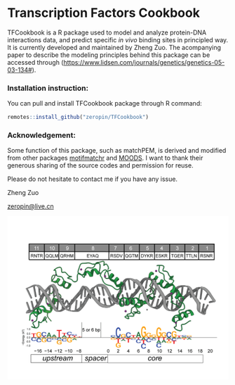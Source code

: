 # Transcription Factors Cookbook

TFCookbook is a R package used to model and analyze protein-DNA interactions data, and predict specific *in vivo* binding sites in principled way. It is currently developed and maintained by Zheng Zuo. The acompanying paper to describe the modeling principles behind this package can be accessed through (https://www.lidsen.com/journals/genetics/genetics-05-03-134#).

### Installation instruction:
You can pull and install TFCookbook package through R command:

```r
remotes::install_github("zeropin/TFCookbook")
```

### Acknowledgement:
Some function of this package, such as matchPEM, is derived and modified from other packages [motifmatchr](https://github.com/GreenleafLab/motifmatchr) and [MOODS](https://github.com/jhkorhonen/MOODS). I want to thank their generous sharing of the source codes and permission for reuse.

Please do not hesitate to contact me if you have any issue.

Zheng Zuo

zeropin@live.cn

![](CTCF-recognition-model.gif)
